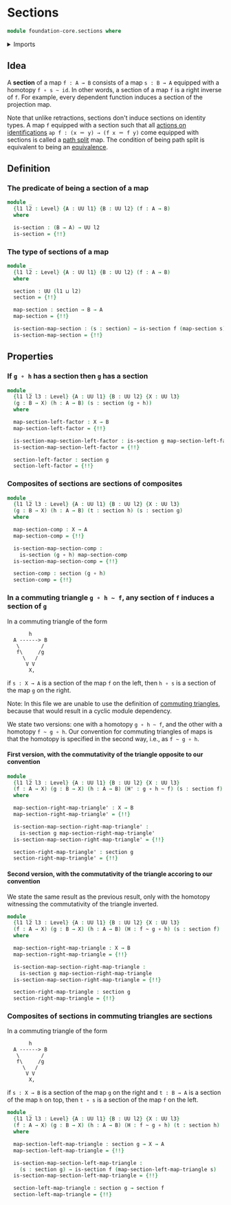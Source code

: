 # Sections

```agda
module foundation-core.sections where
```

<details><summary>Imports</summary>

```agda
open import foundation.dependent-pair-types
open import foundation.universe-levels

open import foundation-core.function-types
open import foundation-core.homotopies
open import foundation-core.whiskering-homotopies
```

</details>

## Idea

A **section** of a map `f : A → B` consists of a map `s : B → A` equipped with a
homotopy `f ∘ s ~ id`. In other words, a section of a map `f` is a right inverse
of `f`. For example, every dependent function induces a section of the
projection map.

Note that unlike retractions, sections don't induce sections on identity types.
A map `f` equipped with a section such that all
[actions on identifications](foundation.action-on-identifications-functions.md)
`ap f : (x ＝ y) → (f x ＝ f y)` come equipped with sections is called a
[path split](foundation-core.path-split-maps.md) map. The condition of being
path split is equivalent to being an
[equivalence](foundation-core.equivalences.md).

## Definition

### The predicate of being a section of a map

```agda
module _
  {l1 l2 : Level} {A : UU l1} {B : UU l2} (f : A → B)
  where

  is-section : (B → A) → UU l2
  is-section = {!!}
```

### The type of sections of a map

```agda
module _
  {l1 l2 : Level} {A : UU l1} {B : UU l2} (f : A → B)
  where

  section : UU (l1 ⊔ l2)
  section = {!!}

  map-section : section → B → A
  map-section = {!!}

  is-section-map-section : (s : section) → is-section f (map-section s)
  is-section-map-section = {!!}
```

## Properties

### If `g ∘ h` has a section then `g` has a section

```agda
module _
  {l1 l2 l3 : Level} {A : UU l1} {B : UU l2} {X : UU l3}
  (g : B → X) (h : A → B) (s : section (g ∘ h))
  where

  map-section-left-factor : X → B
  map-section-left-factor = {!!}

  is-section-map-section-left-factor : is-section g map-section-left-factor
  is-section-map-section-left-factor = {!!}

  section-left-factor : section g
  section-left-factor = {!!}
```

### Composites of sections are sections of composites

```agda
module _
  {l1 l2 l3 : Level} {A : UU l1} {B : UU l2} {X : UU l3}
  (g : B → X) (h : A → B) (t : section h) (s : section g)
  where

  map-section-comp : X → A
  map-section-comp = {!!}

  is-section-map-section-comp :
    is-section (g ∘ h) map-section-comp
  is-section-map-section-comp = {!!}

  section-comp : section (g ∘ h)
  section-comp = {!!}
```

### In a commuting triangle `g ∘ h ~ f`, any section of `f` induces a section of `g`

In a commuting triangle of the form

```text
       h
  A ------> B
   \       /
   f\     /g
     \   /
      V V
       X,
```

if `s : X → A` is a section of the map `f` on the left, then `h ∘ s` is a
section of the map `g` on the right.

Note: In this file we are unable to use the definition of
[commuting triangles](foundation-core.commuting-triangles-of-maps.md), because
that would result in a cyclic module dependency.

We state two versions: one with a homotopy `g ∘ h ~ f`, and the other with a
homotopy `f ~ g ∘ h`. Our convention for commuting triangles of maps is that the
homotopy is specified in the second way, i.e., as `f ~ g ∘ h`.

#### First version, with the commutativity of the triangle opposite to our convention

```agda
module _
  {l1 l2 l3 : Level} {A : UU l1} {B : UU l2} {X : UU l3}
  (f : A → X) (g : B → X) (h : A → B) (H' : g ∘ h ~ f) (s : section f)
  where

  map-section-right-map-triangle' : X → B
  map-section-right-map-triangle' = {!!}

  is-section-map-section-right-map-triangle' :
    is-section g map-section-right-map-triangle'
  is-section-map-section-right-map-triangle' = {!!}

  section-right-map-triangle' : section g
  section-right-map-triangle' = {!!}
```

#### Second version, with the commutativity of the triangle accoring to our convention

We state the same result as the previous result, only with the homotopy
witnessing the commutativity of the triangle inverted.

```agda
module _
  {l1 l2 l3 : Level} {A : UU l1} {B : UU l2} {X : UU l3}
  (f : A → X) (g : B → X) (h : A → B) (H : f ~ g ∘ h) (s : section f)
  where

  map-section-right-map-triangle : X → B
  map-section-right-map-triangle = {!!}

  is-section-map-section-right-map-triangle :
    is-section g map-section-right-map-triangle
  is-section-map-section-right-map-triangle = {!!}

  section-right-map-triangle : section g
  section-right-map-triangle = {!!}
```

### Composites of sections in commuting triangles are sections

In a commuting triangle of the form

```text
       h
  A ------> B
   \       /
   f\     /g
     \   /
      V V
       X,
```

if `s : X → B` is a section of the map `g` on the right and `t : B → A` is a
section of the map `h` on top, then `t ∘ s` is a section of the map `f` on the
left.

```agda
module _
  {l1 l2 l3 : Level} {A : UU l1} {B : UU l2} {X : UU l3}
  (f : A → X) (g : B → X) (h : A → B) (H : f ~ g ∘ h) (t : section h)
  where

  map-section-left-map-triangle : section g → X → A
  map-section-left-map-triangle = {!!}

  is-section-map-section-left-map-triangle :
    (s : section g) → is-section f (map-section-left-map-triangle s)
  is-section-map-section-left-map-triangle = {!!}

  section-left-map-triangle : section g → section f
  section-left-map-triangle = {!!}
```
